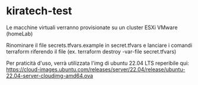 # kiratech-test

Le macchine virtuali verranno provisionate su un cluster ESXi VMware (homeLab)



Rinominare il file secrets.tfvars.example in secret.tfvars e lanciare i comandi terraform riferendo il file (ex. terraform destroy -var-file secret.tfvars) 

Per praticità d'uso, verrà utilizzata l'img di ubuntu 22.04 LTS reperibile qui: https://cloud-images.ubuntu.com/releases/server/22.04/release/ubuntu-22.04-server-cloudimg-amd64.ova
